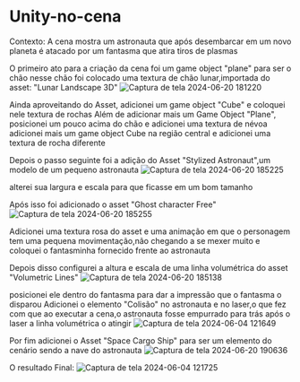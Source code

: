 # Unity-no-cena

Contexto: A cena mostra um astronauta que após desembarcar em um novo planeta é atacado por um fantasma que atira tiros de plasmas

O primeiro ato para a criação da cena foi um game object "plane" para ser o chão
nesse chão foi colocado uma textura de chão lunar,importada do asset:
"Lunar Landscape 3D"
![Captura de tela 2024-06-20 181220](https://github.com/LucasSoaresdeAraujo/Unity--cena/assets/161390682/3f8a2750-52d1-40c5-9d5e-221d0bc12909)



Ainda aproveitando do Asset, adicionei um game object "Cube" e coloquei nele textura de rochas
Além de adicionar mais um Game Object "Plane", posicionei um pouco acima do chão e adicionei uma textura de névoa
adicionei mais um game object Cube na região central e adicionei uma textura de rocha diferente


Depois o passo seguinte foi a adição do Asset "Stylized Astronaut",um modelo de um pequeno astronauta
![Captura de tela 2024-06-20 185225](https://github.com/LucasSoaresdeAraujo/Unity--cena/assets/161390682/b1454c38-e012-4169-8345-d76278610caf)


alterei sua largura e escala para que ficasse em um bom tamanho

Após isso foi adicionado o asset "Ghost character Free"
![Captura de tela 2024-06-20 185255](https://github.com/LucasSoaresdeAraujo/Unity--cena/assets/161390682/1cb35b25-1d8c-459e-9921-6df146a28e38)


Adicionei uma textura rosa do asset e uma animação em que o personagem tem uma pequena movimentação,não chegando a se mexer muito
e coloquei o fantasminha fornecido frente ao astronauta


Depois disso configurei a altura e escala de uma linha volumétrica do asset "Volumetric Lines"
![Captura de tela 2024-06-20 185138](https://github.com/LucasSoaresdeAraujo/Unity--cena/assets/161390682/ec04e584-ac4d-4908-9a30-9f0cc88f5ef1)


posicionei ele dentro do fantasma para dar a impressão que o fantasma o disparou
Adicionei o elemento "Colisão" no astronauta e no laser,o que fez com que ao executar a cena,o astronauta fosse empurrado para trás após o laser a linha volumétrica o atingir
![Captura de tela 2024-06-04 121649](https://github.com/LucasSoaresdeAraujo/Unity--cena/assets/161390682/03f682c2-0a89-4ab2-8997-6b17a889960f)


Por fim adicionei o Asset "Space Cargo Ship" para ser um elemento do cenário sendo a nave do astronauta
![Captura de tela 2024-06-20 190636](https://github.com/LucasSoaresdeAraujo/Unity--cena/assets/161390682/6d792198-7d3d-449c-994c-0f32645f2603)

O resultado Final:
![Captura de tela 2024-06-04 121725](https://github.com/LucasSoaresdeAraujo/Unity--cena/assets/161390682/8dbea7ee-8eca-41b3-a0df-cdd3ba157119)



